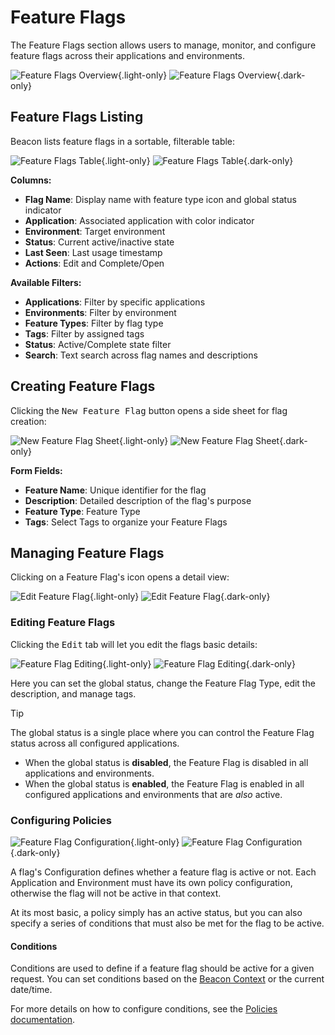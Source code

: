 <script setup>
// @ts-ignore
import { CirclePlus, Pencil } from 'lucide-vue-next';
</script>

# Feature Flags

The Feature Flags section allows users to manage, monitor, and configure feature flags across their applications and
environments.

![Feature Flags Overview](../../screenshots/feature-flags-initial.png){.light-only}
![Feature Flags Overview](../../screenshots/dark/feature-flags-initial.png){.dark-only}

## Feature Flags Listing

Beacon lists feature flags in a sortable, filterable table:

![Feature Flags Table](../../screenshots/feature-flags-list.png){.light-only}
![Feature Flags Table](../../screenshots/dark/feature-flags-list.png){.dark-only}

**Columns:**

- **Flag Name**: Display name with feature type icon and global status indicator
- **Application**: Associated application with color indicator
- **Environment**: Target environment
- **Status**: Current active/inactive state
- **Last Seen**: Last usage timestamp
- **Actions**: Edit and Complete/Open

**Available Filters:**

- **Applications**: Filter by specific applications
- **Environments**: Filter by environment
- **Feature Types**: Filter by flag type
- **Tags**: Filter by assigned tags
- **Status**: Active/Complete state filter
- **Search**: Text search across flag names and descriptions

## Creating Feature Flags

Clicking the <kbd><CirclePlus /> New Feature Flag</kbd> button opens a side sheet for flag creation:

![New Feature Flag Sheet](../../screenshots/feature-flags-form-create.png){.light-only}
![New Feature Flag Sheet](../../screenshots/dark/feature-flags-form-create.png){.dark-only}

**Form Fields:**

- **Feature Name**: Unique identifier for the flag
- **Description**: Detailed description of the flag's purpose
- **Feature Type**: Feature Type
- **Tags**: Select Tags to organize your Feature Flags

## Managing Feature Flags

Clicking on a Feature Flag's <Pencil /> icon opens a detail view:

![Edit Feature Flag](../../screenshots/feature-flags-edit-overview.png){.light-only}
![Edit Feature Flag](../../screenshots/dark/feature-flags-edit-overview.png){.dark-only}

### Editing Feature Flags

Clicking the <kbd>Edit</kbd> tab will let you edit the flags basic details:

![Feature Flag Editing](../../screenshots/feature-flags-edit-tab.png){.light-only}
![Feature Flag Editing](../../screenshots/dark/feature-flags-edit-tab.png){.dark-only}

Here you can set the global status, change the Feature Flag Type, edit the description,
and manage tags.

> [!TIP]
> The global status is a single place where you can control the Feature Flag status across all configured applications.
>
> - When the global status is **disabled**, the Feature Flag is disabled in all applications and environments.
> - When the global status is **enabled**, the Feature Flag is enabled in all configured applications and environments
    that are _also_ active.

### Configuring Policies

![Feature Flag Configuration](../../screenshots/feature-flags-configuration-tab.png){.light-only}
![Feature Flag Configuration](../../screenshots/dark/feature-flags-configuration-tab.png){.dark-only}

A flag's Configuration defines whether a feature flag is active or not. Each Application and Environment must have
its own policy configuration, otherwise the flag will not be active in that context.

At its most basic, a policy simply has an active status, but you can also specify a
series of conditions that must also be met for the flag to be active.



#### Conditions

Conditions are used to define if a feature flag should be active for a given request. You can set conditions based on
the [Beacon Context](../../core/context.md) or the current date/time.

For more details on how to configure conditions, see the [Policies documentation](../policies).
